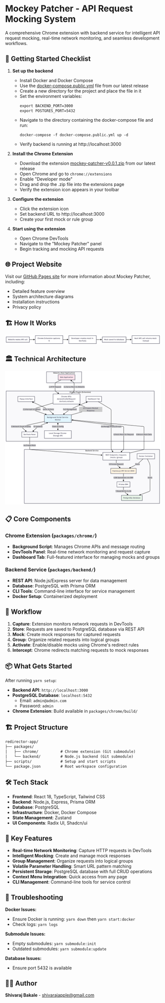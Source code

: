 # Mockey Patcher - API Request Mocking System

A comprehensive Chrome extension with backend service for intelligent API request mocking, real-time network monitoring, and seamless development workflows.

## 🏁 Getting Started Checklist

1. **Set up the backend**
   - Install Docker and Docker Compose
   - Use the [docker-compose.public.yml](https://github.com/shivarajbakale/mockey-patcher/releases/download/v0.0.1/docker-compose.public.yml) file from our latest release
   - Create a new directory for the project and place the file in it
   - Set the environment variables:
     ```
     export BACKEND_PORT=3000
     export POSTGRES_PORT=5432
     ```
   - Navigate to the directory containing the docker-compose file and run:
     ```
     docker-compose -f docker-compose.public.yml up -d
     ```
   - Verify backend is running at http://localhost:3000

2. **Install the Chrome Extension**
   - Download the extension [mockey-patcher-v0.0.1.zip](https://github.com/shivarajbakale/mockey-patcher/releases/download/v0.0.1/mockey-patcher-v0.0.1.zip) from our latest release
   - Open Chrome and go to `chrome://extensions`
   - Enable "Developer mode"
   - Drag and drop the .zip file into the extensions page
   - Verify the extension icon appears in your toolbar

3. **Configure the extension**
   - Click the extension icon
   - Set backend URL to http://localhost:3000
   - Create your first mock or rule group

4. **Start using the extension**
   - Open Chrome DevTools
   - Navigate to the "Mockey Patcher" panel
   - Begin tracking and mocking API requests

## 🌐 Project Website

Visit our [GitHub Pages site](https://shivarajbakale.github.io/mockey-patcher/) for more information about Mockey Patcher, including:
- Detailed feature overview
- System architecture diagrams
- Installation instructions
- Privacy policy

## 🏗️ How It Works

![High-Level Workflow](./assets/diagram.png)

## 🏛️ Technical Architecture

![System Architecture](./assets/mermaid.png)

## 📋 Core Components

### Chrome Extension (`packages/chrome/`)
- **Background Script**: Manages Chrome APIs and message routing
- **DevTools Panel**: Real-time network monitoring and request capture
- **Dashboard Tab**: Full-featured interface for managing mocks and groups

### Backend Service (`packages/backend/`)
- **REST API**: Node.js/Express server for data management
- **Database**: PostgreSQL with Prisma ORM
- **CLI Tools**: Command-line interface for service management
- **Docker Setup**: Containerized deployment

## 🔄 Workflow

1. **Capture**: Extension monitors network requests in DevTools
2. **Store**: Requests are saved to PostgreSQL database via REST API
3. **Mock**: Create mock responses for captured requests
4. **Group**: Organize related requests into logical groups
5. **Activate**: Enable/disable mocks using Chrome's redirect rules
6. **Intercept**: Chrome redirects matching requests to mock responses

## 📦 What Gets Started

After running `yarn setup`:

- **Backend API**: `http://localhost:3000`
- **PostgreSQL Database**: `localhost:5432`
  - Email: `admin@admin.com`
  - Password: `admin`
- **Chrome Extension**: Build available in `packages/chrome/build/`

## 🏗️ Project Structure

```
redirector-app/
├── packages/
│   ├── chrome/          # Chrome extension (Git submodule)
│   └── backend/         # Node.js backend (Git submodule)
├── scripts/             # Setup and start scripts
└── package.json         # Root workspace configuration
```

## 🛠️ Tech Stack

- **Frontend**: React 18, TypeScript, Tailwind CSS
- **Backend**: Node.js, Express, Prisma ORM
- **Database**: PostgreSQL
- **Infrastructure**: Docker, Docker Compose
- **State Management**: Zustand
- **UI Components**: Radix UI, Shadcn/ui

## 🎯 Key Features

- **Real-time Network Monitoring**: Capture HTTP requests in DevTools
- **Intelligent Mocking**: Create and manage mock responses
- **Group Management**: Organize requests into logical groups
- **Volatile Parameter Handling**: Smart URL pattern matching
- **Persistent Storage**: PostgreSQL database with full CRUD operations
- **Context Menu Integration**: Quick access from any page
- **CLI Management**: Command-line tools for service control

## 🐛 Troubleshooting

**Docker Issues:**
- Ensure Docker is running: `yarn down` then `yarn start:docker`
- Check logs: `yarn logs`

**Submodule Issues:**
- Empty submodules: `yarn submodule:init`
- Outdated submodules: `yarn submodule:update`

**Database Issues:**
- Ensure port 5432 is available

## 👨‍💻 Author

**Shivaraj Bakale** - shivarajapple@gmail.com
